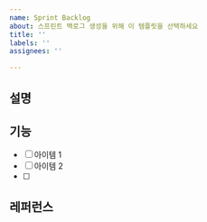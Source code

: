 ```yaml
---
name: Sprint Backlog
about: 스프린트 백로그 생성을 위해 이 템플릿을 선택하세요
title: ''
labels: ''
assignees: ''

---
```


## 설명

## 기능 
- [ ] 아이템 1
- [ ] 아이템 2
- [ ] 

## 레퍼런스
